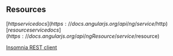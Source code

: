 ## Resources

[$http service docs](https://docs.angularjs.org/api/ng/service/$http)
[$resource service docs](https://docs.angularjs.org/api/ngResource/service/$resource)

[Insomnia REST client](https://insomnia.rest/)
